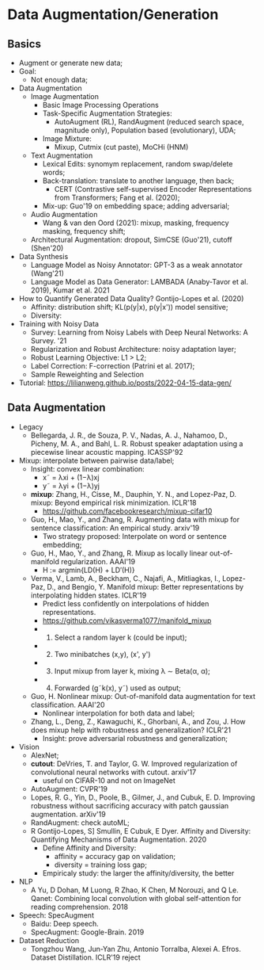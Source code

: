 # Data Augmentation/Generation

## Basics
- Augment or generate new data;
- Goal:
	- Not enough data;
- Data Augmentation
	- Image Augmentation
		- Basic Image Processing Operations
		- Task-Specific Augmentation Strategies:
			- AutoAugment (RL), RandAugment (reduced search space, magnitude only), Population based (evolutionary), UDA;
		- Image Mixture:
			- Mixup, Cutmix (cut paste), MoCHi (HNM)
	- Text Augmentation
		- Lexical Edits: synomym replacement, random swap/delete words;
		- Back-translation: translate to another language, then back;
			- CERT (Contrastive self-supervised Encoder Representations from Transformers; Fang et al. (2020);
		- Mix-up: Guo'19 on embedding space; adding adversarial;
	- Audio Augmentation
		- Wang & van den Oord (2021): mixup, masking, frequency masking, frequency shift;
	- Architectural Augmentation: dropout, SimCSE (Guo'21), cutoff (Shen'20)
- Data Synthesis
	- Language Model as Noisy Annotator: GPT-3 as a weak annotator (Wang'21)
	- Language Model as Data Generator: LAMBADA (Anaby-Tavor et al. 2019), Kumar et al. 2021
- How to Quantify Generated Data Quality? Gontijo-Lopes et al. (2020)
	- Affinity: distribution shift; KL(p(y|x), p(y|x')) model sensitive;
	- Diversity:
- Training with Noisy Data
	- Survey: Learning from Noisy Labels with Deep Neural Networks: A Survey. '21
	- Regularization and Robust Architecture: noisy adaptation layer;
	- Robust Learning Objective: L1 > L2;
	- Label Correction: F-correction (Patrini et al. 2017);
	- Sample Reweighting and Selection
- Tutorial: https://lilianweng.github.io/posts/2022-04-15-data-gen/

## Data Augmentation
- Legacy
	- Bellegarda, J. R., de Souza, P. V., Nadas, A. J., Nahamoo, D., Picheny, M. A., and Bahl, L. R. Robust speaker adaptation using a piecewise linear acoustic mapping. ICASSP'92
- Mixup: interpolate between pairwise data/label;
	- Insight: convex linear combination:
		- x˜ = λxi + (1−λ)xj 
		- y˜ = λyi + (1−λ)yj 
	- **mixup**: Zhang, H., Cisse, M., Dauphin, Y. N., and Lopez-Paz, D. mixup: Beyond empirical risk minimization. ICLR'18
		- https://github.com/facebookresearch/mixup-cifar10
	- Guo, H., Mao, Y., and Zhang, R. Augmenting data with
	mixup for sentence classification: An empirical study. arxiv'19
		- Two strategy proposed: Interpolate on word or sentence embedding;
	- Guo, H., Mao, Y., and Zhang, R. Mixup as locally linear out-of-manifold regularization. AAAI'19
		- H := argmin{LD(H) + LD′(H)}
	- Verma, V., Lamb, A., Beckham, C., Najafi, A., Mitliagkas, I., Lopez-Paz, D., and Bengio, Y. Manifold mixup: Better representations by interpolating hidden states. ICLR'19
		- Predict less confidently on interpolations of hidden representations.
		- https://github.com/vikasverma1077/manifold_mixup
		- 1. Select a random layer k (could be input);
		- 2. Two minibatches (x,y), (x', y')
		- 3. Input mixup from layer k, mixing λ ∼ Beta(α, α);
		- 4. Forwarded (g˜k(x), y˜) used as output;
	- Guo, H. Nonlinear mixup: Out-of-manifold data augmentation for text classification. AAAI'20
		- Nonlinear interpolation for both data and label;
	- Zhang, L., Deng, Z., Kawaguchi, K., Ghorbani, A., and Zou, J. How does mixup help with robustness and generalization? ICLR'21
		- Insight: prove adversarial robustness and generalization;
- Vision
	- AlexNet;
	- **cutout**: DeVries, T. and Taylor, G. W. Improved regularization of convolutional neural networks with cutout. arxiv'17
		- useful on CIFAR-10 and not on ImageNet
	- AutoAugment: CVPR'19
	- Lopes, R. G., Yin, D., Poole, B., Gilmer, J., and Cubuk, E. D. Improving robustness without sacrificing accuracy with patch gaussian augmentation. arXiv'19
	- RandAugment: check autoML;
	- R Gontijo-Lopes, S] Smullin, E Cubuk, E Dyer. Affinity and Diversity: Quantifying Mechanisms of Data Augmentation. 2020
		- Define Affinity and Diversity:
			- affinity = accuracy gap on validation;
			- diversity = training loss gap;
		- Empiricaly study: the larger the affinity/diversity, the better
- NLP
	- A Yu, D Dohan, M Luong, R Zhao, K Chen, M Norouzi, and Q Le. Qanet: Combining local convolution with global self-attention for reading comprehension. 2018
- Speech: SpecAugment
	- Baidu: Deep speech.
	- SpecAugment: Google-Brain. 2019
- Dataset Reduction
	- Tongzhou Wang, Jun-Yan Zhu, Antonio Torralba, Alexei A. Efros. Dataset Distillation. ICLR'19 reject

